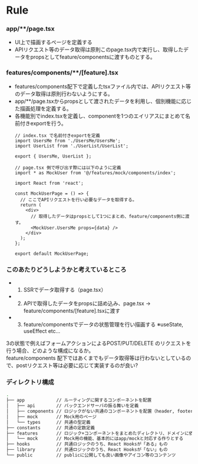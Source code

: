 # Rule

### app/**/page.tsx
- UI上で描画するページを定義する
- APIリクエスト等のデータ取得は原則このpage.tsx内で実行し、取得したデータをpropsとしてfeature/componentsに渡すものとする。

### features/components/**/[feature].tsx
- features/components配下で定義したtsxファイル内では、APIリクエスト等のデータ取得は原則行わないようにする。
- app/**/page.tsxからpropsとして渡されたデータを利用し、個別機能に応じた描画処理を定義する。
- 各機能別でindex.tsxを定義し、componentを1つのエイリアスにまとめて名前付きexportを行う。
  ```tsx
  // index.tsx で名前付きexportを定義
  import UsersMe from './UsersMe/UsersMe';
  import UserList from './UserList/UserList';

  export { UsersMe, UserList };

  ```
  ```tsx
  // page.tsx 側で呼び出す際には以下のように定義
  import * as MockUser from '@/features/mock/components/index';

  import React from 'react';

  const MockUserPage = () => {
    // ここでAPIリクエストを行い必要なデータを取得する。
    return (
      <div>
        // 取得したデータはpropsとして1つにまとめ、feature/components側に渡す。
        <MockUser.UsersMe props={data} />
      </div>
    );
  };

  export default MockUserPage;
  ```


### このあたりどうしようかと考えているところ
- 1. SSRでデータ取得する（page.tsx）
- 2. APIで取得したデータをpropsに詰め込み、page.tsx -> feature/components/[feature].tsxに渡す
- 3. feature/componentsでデータの状態管理を行い描画する ※useState, useEffect etc...

3の状態で例えばフォームアクションによるPOST/PUT/DELETE のリクエストを行う場合、どのような構成になるか。<br>
feature/components 配下ではあくまでもデータ取得等は行わないとしているので、postリクエスト等は必要に応じて実装するのが良い?<br>


### ディレクトリ構成
```bash
.
├── app            // ルーティングに関するコンポーネントを配置
│   ├── api        // バックエンドサーバの振る舞いを定義
│   ├── components // ロジックがない共通のコンポーネントを配置（header, footerなど）
│   ├── mock       // Mock用のページ
│   └── types      // 共通の型定義
├── constants      // 共通の定数定義
├── features       // ロジック+コンポーネントをまとめたディレクトリ、ドメインに依存するため今後頻繁に更新され得ることを想定している
│   └── mock       // Mock用の機能、基本的にはapp/mockと対応する作りとする
├── hooks          // 共通ロジックのうち、React Hooksが「ある」もの
├── library        // 共通ロジックのうち、React Hooksが「ない」もの
└── public         // publicに公開しても良い画像やアイコン等のコンテンツ
```
